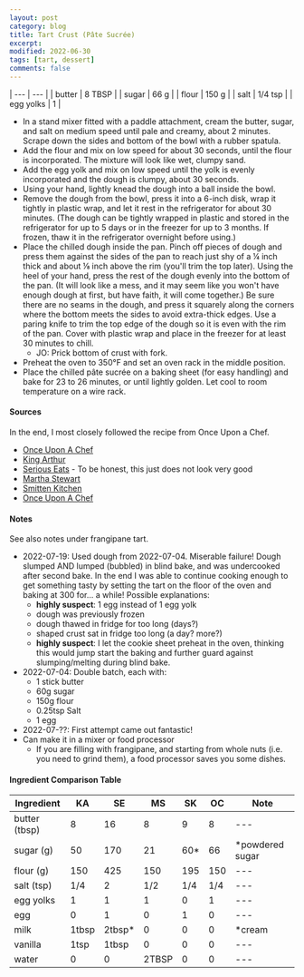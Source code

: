 ```yaml
---
layout: post
category: blog
title: Tart Crust (Pâte Sucrée)
excerpt:
modified: 2022-06-30
tags: [tart, dessert]
comments: false
---
```



| --- | --- |
| butter | 8 TBSP |
| sugar | 66 g |
| flour | 150 g |
| salt | 1/4 tsp |
| egg yolks | 1 |


- In a stand mixer fitted with a paddle attachment, cream the butter, sugar, and salt on medium speed until pale and creamy, about 2 minutes. Scrape down the sides and bottom of the bowl with a rubber spatula.
- Add the flour and mix on low speed for about 30 seconds, until the flour is incorporated. The mixture will look like wet, clumpy sand.
- Add the egg yolk and mix on low speed until the yolk is evenly incorporated and the dough is clumpy, about 30 seconds.
- Using your hand, lightly knead the dough into a ball inside the bowl.
- Remove the dough from the bowl, press it into a 6-inch disk, wrap it tightly in plastic wrap, and let it rest in the refrigerator for about 30 minutes. (The dough can be tightly wrapped in plastic and stored in the refrigerator for up to 5 days or in the freezer for up to 3 months. If frozen, thaw it in the refrigerator overnight before using.)
- Place the chilled dough inside the pan. Pinch off pieces of dough and press them against the sides of the pan to reach just shy of a ¼ inch thick and about ⅛ inch above the rim (you'll trim the top later). Using the heel of your hand, press the rest of the dough evenly into the bottom of the pan. (It will look like a mess, and it may seem like you won't have enough dough at first, but have faith, it will come together.) Be sure there are no seams in the dough, and press it squarely along the corners where the bottom meets the sides to avoid extra-thick edges. Use a paring knife to trim the top edge of the dough so it is even with the rim of the pan. Cover with plastic wrap and place in the freezer for at least 30 minutes to chill.
    - JO: Prick bottom of crust with fork.
- Preheat the oven to 350°F and set an oven rack in the middle position.
- Place the chilled pâte sucrée on a baking sheet (for easy handling) and bake for 23 to 26 minutes, or until lightly golden. Let cool to room temperature on a wire rack.


#### Sources
In the end, I most closely followed the recipe from Once Upon a Chef.
- [Once Upon A Chef](https://www.onceuponachef.com/recipes/pate-sucree-sweet-tart-dough.html)
- [King Arthur](https://www.kingarthurbaking.com/recipes/pate-sucree-recipe)
- [Serious Eats](https://www.seriouseats.com/pate-sucree-tart-shell-recipe) - To be honest, this just does not look very good
- [Martha Stewart](https://www.marthastewart.com/344584/pate-sucree)
- [Smitten Kitchen](https://smittenkitchen.com/2008/11/the-great-unshrinkable-sweet-tart-shell/)
- [Once Upon A Chef](https://www.onceuponachef.com/recipes/pate-sucree-sweet-tart-dough.html)


#### Notes
See also notes under frangipane tart.

- 2022-07-19: Used dough from 2022-07-04. Miserable failure! Dough slumped AND lumped (bubbled) in blind bake, and was undercooked after second bake. In the end I was able to continue cooking enough to get something tasty by setting the tart on the floor of the oven and baking at 300 for... a while! Possible explanations:
    - __highly suspect__: 1 egg instead of 1 egg yolk
    - dough was previously frozen
    - dough thawed in fridge for too long (days?)
    - shaped crust sat in fridge too long (a day? more?)
    - __highly suspect__: I let the cookie sheet preheat in the oven, thinking this would jump start the baking and further guard against slumping/melting during blind bake.
- 2022-07-04: Double batch, each with:
    - 1 stick butter
    - 60g sugar
    - 150g flour
    - 0.25tsp Salt
    - 1 egg
- 2022-07-??: First attempt came out fantastic!
- Can make it in a mixer or food processor
    - If you are filling with frangipane, and starting from whole nuts (i.e. you need to grind them), a food processor saves you some dishes.




#### Ingredient Comparison Table

| Ingredient | KA | SE | MS | SK | OC | Note |
| --- | --- | --- | --- | --- | --- | --- | 
| butter (tbsp) | 8 | 16 | 8 | 9 | 8 | --- | 
| sugar (g) | 50 | 170 | 21 | 60* | 66 | *powdered sugar | 
| flour (g) | 150 | 425 | 150 | 195 | 150 | --- | 
| salt (tsp) | 1/4 | 2 | 1/2 | 1/4 | 1/4 | --- | 
| egg yolks | 1 | 1 | 1 | 0 | 1 | --- | 
| egg | 0 | 1 | 0 | 1 | 0 | --- | 
| milk | 1tbsp | 2tbsp* | 0 | 0 | 0 | *cream |
| vanilla | 1tsp | 1tbsp | 0 | 0 | 0 | --- |
| water | 0 | 0 | 2TBSP | 0 | 0 | --- |
